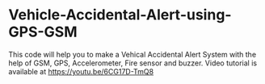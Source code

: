 # Vehicle-Accidental-Alert-using-GPS-GSM
This code will help you to make a Vehical Accidental Alert System with the help of GSM, GPS, Accelerometer, Fire sensor and buzzer. Video tutorial is available at https://youtu.be/6CG17D-TmQ8
